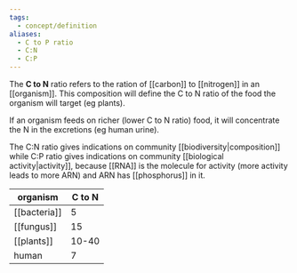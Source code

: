```yaml
---
tags:
  - concept/definition
aliases:
  - C to P ratio
  - C:N
  - C:P
---
```

The **C to N** ratio refers to the ration of [[carbon]] to [[nitrogen]] in an [[organism]]. This composition will define the C to N ratio of the food the organism will target (eg plants).

If an organism feeds on richer (lower C to N ratio) food, it will concentrate the N in the excretions (eg human urine).

The C:N ratio gives indications on community [[biodiversity|composition]] while C:P ratio gives indications on community [[biological activity|activity]], because [[RNA]] is the molecule for activity (more activity leads to more ARN) and ARN has [[phosphorus]] in it.

| organism     | C to N |
| ------------ | ------ |
| [[bacteria]] | 5      |
| [[fungus]]    | 15     |
| [[plants]]   | 10-40  |
| human        | 7      |
